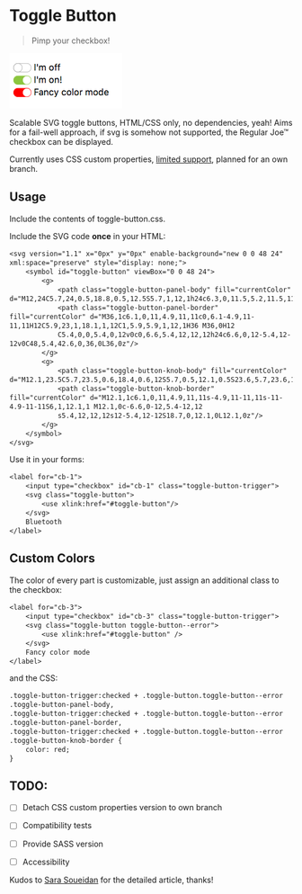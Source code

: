 # Toggle Button

> Pimp your checkbox! 

![Screenshot with off state, on state and custom color](preview.png)

Scalable SVG toggle buttons, HTML/CSS only, no dependencies, yeah!
Aims for a fail-well approach, if svg is somehow not supported, the Regular Joe&trade; checkbox can be displayed.

Currently uses CSS custom properties, [limited support](http://caniuse.com/#search=css%20variables), planned for an own branch.

## Usage

Include the contents of toggle-button.css.

Include the SVG code **once** in your HTML:

	<svg version="1.1" x="0px" y="0px" enable-background="new 0 0 48 24" xml:space="preserve" style="display: none;">
		<symbol id="toggle-button" viewBox="0 0 48 24">
			<g>
				<path class="toggle-button-panel-body" fill="currentColor" d="M12,24C5.7,24,0.5,18.8,0.5,12.5S5.7,1,12,1h24c6.3,0,11.5,5.2,11.5,11.5S42.3,24,36,24H12z"/>
				<path class="toggle-button-panel-border" fill="currentColor" d="M36,1c6.1,0,11,4.9,11,11c0,6.1-4.9,11-11,11H12C5.9,23,1,18.1,1,12C1,5.9,5.9,1,12,1H36 M36,0H12
				C5.4,0,0,5.4,0,12v0c0,6.6,5.4,12,12,12h24c6.6,0,12-5.4,12-12v0C48,5.4,42.6,0,36,0L36,0z"/>
			</g>
			<g>
				<path class="toggle-button-knob-body" fill="currentColor" d="M12.1,23.5C5.7,23.5,0.6,18.4,0.6,12S5.7,0.5,12.1,0.5S23.6,5.7,23.6,12S18.4,23.5,12.1,23.5z"/>
				<path class="toggle-button-knob-border" fill="currentColor" d="M12.1,1c6.1,0,11,4.9,11,11s-4.9,11-11,11s-11-4.9-11-11S6,1,12.1,1 M12.1,0c-6.6,0-12,5.4-12,12
				s5.4,12,12,12s12-5.4,12-12S18.7,0,12.1,0L12.1,0z"/>
			</g>
		</symbol>			
	</svg>

Use it in your forms:

	<label for="cb-1">
		<input type="checkbox" id="cb-1" class="toggle-button-trigger">
		<svg class="toggle-button">
			<use xlink:href="#toggle-button"/>
		</svg>
		Bluetooth
	</label>

## Custom Colors

The color of every part is customizable, just assign an additional class to the checkbox:

	<label for="cb-3">
		<input type="checkbox" id="cb-3" class="toggle-button-trigger">
		<svg class="toggle-button toggle-button--error">
			<use xlink:href="#toggle-button" />
		</svg>
		Fancy color mode
	</label>

and the CSS:

	.toggle-button-trigger:checked + .toggle-button.toggle-button--error .toggle-button-panel-body,
	.toggle-button-trigger:checked + .toggle-button.toggle-button--error .toggle-button-panel-border,
	.toggle-button-trigger:checked + .toggle-button.toggle-button--error .toggle-button-knob-border {
		color: red;
	}



## TODO:

- [ ] Detach CSS custom properties version to own branch
- [ ] Compatibility tests
- [ ] Provide SASS version
- [ ] Accessibility


Kudos to [Sara Soueidan](http://tympanus.net/codrops/2015/07/16/styling-svg-use-content-css/) for the detailed article, thanks!
